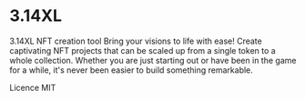 # 3.14XL

3.14XL NFT creation tool
Bring your visions to life with ease! Create captivating NFT projects that can be scaled up from a single token to a whole collection. Whether you are just starting out or have been in the game for a while, it's never been easier to build something remarkable.

Licence
MIT
